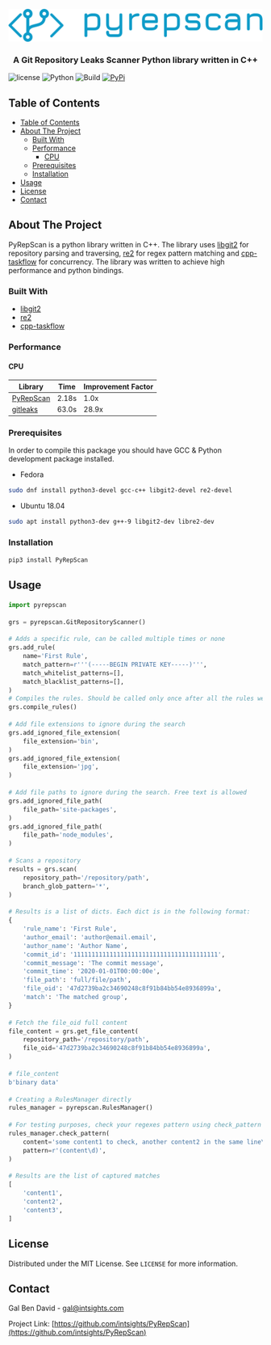 <p align="center">
    <a href="https://github.com/intsights/PyRepScan">
        <img src="https://raw.githubusercontent.com/intsights/PyRepScan/master/images/logo.png" alt="Logo">
    </a>
    <h3 align="center">
        A Git Repository Leaks Scanner Python library written in C++
    </h3>
</p>

![license](https://img.shields.io/badge/MIT-License-blue)
![Python](https://img.shields.io/badge/Python-3.6%20%7C%203.7%20%7C%203.8%20%7C%20pypy3-blue)
![Build](https://github.com/intsights/PyRepScan/workflows/Build/badge.svg)
[![PyPi](https://img.shields.io/pypi/v/PyRepScan.svg)](https://pypi.org/project/PyRepScan/)

## Table of Contents

- [Table of Contents](#table-of-contents)
- [About The Project](#about-the-project)
  - [Built With](#built-with)
  - [Performance](#performance)
    - [CPU](#cpu)
  - [Prerequisites](#prerequisites)
  - [Installation](#installation)
- [Usage](#usage)
- [License](#license)
- [Contact](#contact)


## About The Project

PyRepScan is a python library written in C++. The library uses [libgit2](https://github.com/libgit2/libgit2) for repository parsing and traversing, [re2](https://github.com/google/re2) for regex pattern matching and [cpp-taskflow](https://github.com/cpp-taskflow/cpp-taskflow) for concurrency. The library was written to achieve high performance and python bindings.


### Built With

* [libgit2](https://github.com/libgit2/libgit2)
* [re2](https://github.com/google/re2)
* [cpp-taskflow](https://github.com/cpp-taskflow/cpp-taskflow)


### Performance

#### CPU
| Library | Time | Improvement Factor |
| ------------- | ------------- | ------------- |
| [PyRepScan](https://github.com/intsights/PyRepScan) | 2.18s | 1.0x |
| [gitleaks](https://github.com/zricethezav/gitleaks) | 63.0s | 28.9x |


### Prerequisites

In order to compile this package you should have GCC & Python development package installed.
* Fedora
```sh
sudo dnf install python3-devel gcc-c++ libgit2-devel re2-devel
```
* Ubuntu 18.04
```sh
sudo apt install python3-dev g++-9 libgit2-dev libre2-dev
```

### Installation

```sh
pip3 install PyRepScan
```


## Usage

```python
import pyrepscan

grs = pyrepscan.GitRepositoryScanner()

# Adds a specific rule, can be called multiple times or none
grs.add_rule(
    name='First Rule',
    match_pattern=r'''(-----BEGIN PRIVATE KEY-----)''',
    match_whitelist_patterns=[],
    match_blacklist_patterns=[],
)
# Compiles the rules. Should be called only once after all the rules were added
grs.compile_rules()

# Add file extensions to ignore during the search
grs.add_ignored_file_extension(
    file_extension='bin',
)
grs.add_ignored_file_extension(
    file_extension='jpg',
)

# Add file paths to ignore during the search. Free text is allowed
grs.add_ignored_file_path(
    file_path='site-packages',
)
grs.add_ignored_file_path(
    file_path='node_modules',
)

# Scans a repository
results = grs.scan(
    repository_path='/repository/path',
    branch_glob_pattern='*',
)

# Results is a list of dicts. Each dict is in the following format:
{
    'rule_name': 'First Rule',
    'author_email': 'author@email.email',
    'author_name': 'Author Name',
    'commit_id': '1111111111111111111111111111111111111111',
    'commit_message': 'The commit message',
    'commit_time': '2020-01-01T00:00:00e',
    'file_path': 'full/file/path',
    'file_oid': '47d2739ba2c34690248c8f91b84bb54e8936899a',
    'match': 'The matched group',
}

# Fetch the file_oid full content
file_content = grs.get_file_content(
    repository_path='/repository/path',
    file_oid='47d2739ba2c34690248c8f91b84bb54e8936899a',
)

# file_content
b'binary data'

# Creating a RulesManager directly
rules_manager = pyrepscan.RulesManager()

# For testing purposes, check your regexes pattern using check_pattern function
rules_manager.check_pattern(
    content='some content1 to check, another content2 in the same line\nanother content3 in another line\n',
    pattern=r'(content\d)',
)

# Results are the list of captured matches
[
    'content1',
    'content2',
    'content3',
]
```


## License

Distributed under the MIT License. See `LICENSE` for more information.


## Contact

Gal Ben David - gal@intsights.com

Project Link: [https://github.com/intsights/PyRepScan](https://github.com/intsights/PyRepScan)
